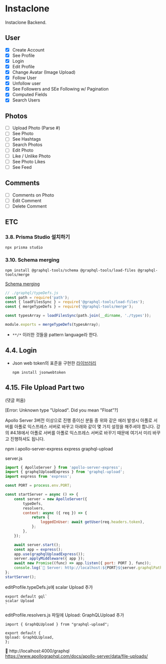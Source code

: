 # Instaclone

Instaclone Backend.

## User

-   [x] Create Account
-   [x] See Profile
-   [x] Login
-   [x] Edit Profile
-   [x] Change Avatar (Image Upload)
-   [x] Follow User
-   [x] Unfollow user
-   [x] See Followers and SEe Following w/ Pagination
-   [x] Computed Fields
-   [x] Search Users

## Photos

- [ ] Upload Photo (Parse #)
- [ ] See Photo
- [ ] See Hashtags
- [ ] Search Photos
- [ ] Edit Photo
- [ ] Like / Unlike Photo
- [ ] See Photo Likes
- [ ] See Feed

## Comments 

 - [ ] Comments on Photo
 - [ ] Edit Comment
 - [ ] Delete Comment

## ETC

### 3.8. Prisma Studio 설치하기

```
npx prisma studio
```

### 3.10. Schema merging

```
npm install @graphql-tools/schema @graphql-tools/load-files @graphql-tools/merge
```

[Schema merging](https://www.graphql-tools.com/docs/schema-merging)

```js
// ./graphql/typeDefs.js
const path = require('path');
const { loadFilesSync } = require('@graphql-tools/load-files');
const { mergeTypeDefs } = require('@graphql-tools/merge');

const typesArray = loadFilesSync(path.join(__dirname, './types'));

module.exports = mergeTypeDefs(typesArray);
```

-   `**/*` 이러한 것들을 pattern language라 한다.

## 4.4. Login

-   Json web token의 표준을 구현한 [라이브러리](https://www.npmjs.com/package/jsonwebtoken)
    ```
    npm install jsonwebtoken
    ```

## 4.15. File Upload Part two

(댓글 퍼옴)

[Error: Unknown type "Upload". Did you mean "Float"?]

Apollo Server 3버전 이상으로 진행 중이신 분들 중 위와 같은 에러 발생시 아폴로 서버를 아폴로 익스프레스 서버로 바꾸고 아래와 같이 몇 가지 설정을 해주셔야 합니다.
강의 #4.18에서 아폴로 서버를 아폴로 익스프레스 서버로 바꾸기 때문에 여기서 미리 바꾸고 진행하셔도 됩니다.

npm i apollo-server-express express graphql-upload

server.js

```js
import { ApolloServer } from 'apollo-server-express';
import { graphqlUploadExpress } from 'graphql-upload';
import express from 'express';

const PORT = process.env.PORT;

const startServer = async () => {
    const server = new ApolloServer({
        typeDefs,
        resolvers,
        context: async ({ req }) => {
            return {
                loggedInUser: await getUser(req.headers.token),
            };
        },
    });

    await server.start();
    const app = express();
    app.use(graphqlUploadExpress());
    server.applyMiddleware({ app });
    await new Promise((func) => app.listen({ port: PORT }, func));
    console.log(`🚀 Server: http://localhost:${PORT}${server.graphqlPath}`);
};
startServer();
```

editProfile.typeDefs.js에 scalar Upload 추가

```
export default gql`
scalar Upload
`
```

editProfile.resolvers.js 파일에 Upload: GraphQLUpload 추가

```
import { GraphQLUpload } from "graphql-upload";

export default {
Upload: GraphQLUpload,
};
```

🚀 http://localhost:4000/graphql
https://www.apollographql.com/docs/apollo-server/data/file-uploads/
